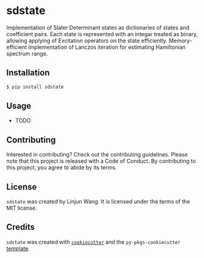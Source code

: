 # sdstate

Implementation of Slater Determinant states as dictionaries of states and coefficient pairs. Each state is represented with an integar treated as binary, allowing applying of Excitation operators on the state efficiently. Memory-efficient implementation of Lanczos iteration for estimating Hamiltonian spectrum range.

## Installation

```bash
$ pip install sdstate
```

## Usage

- TODO

## Contributing

Interested in contributing? Check out the contributing guidelines. Please note that this project is released with a Code of Conduct. By contributing to this project, you agree to abide by its terms.

## License

`sdstate` was created by Linjun Wang. It is licensed under the terms of the MIT license.

## Credits

`sdstate` was created with [`cookiecutter`](https://cookiecutter.readthedocs.io/en/latest/) and the `py-pkgs-cookiecutter` [template](https://github.com/py-pkgs/py-pkgs-cookiecutter).
